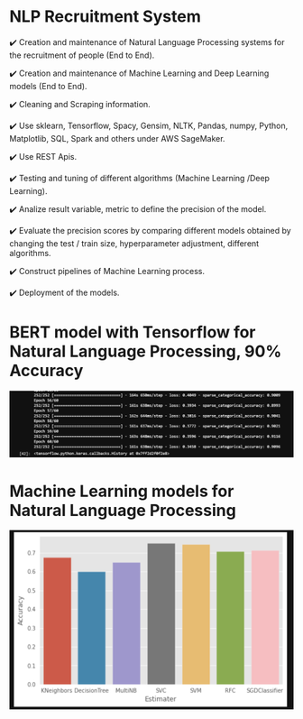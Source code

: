 # NLP Recruitment System

:heavy_check_mark: Creation and maintenance of Natural Language Processing systems for the recruitment of people (End to End).

:heavy_check_mark: Creation and maintenance of Machine Learning and Deep Learning models (End to End).

:heavy_check_mark: Cleaning and Scraping information.

:heavy_check_mark: Use sklearn, Tensorflow, Spacy, Gensim, NLTK, Pandas, numpy, Python, Matplotlib, SQL, Spark and others under AWS SageMaker.

:heavy_check_mark: Use REST Apis.

:heavy_check_mark: Testing and tuning of different algorithms (Machine Learning /Deep Learning).

:heavy_check_mark: Analize result variable, metric to define the precision of the model.

:heavy_check_mark: Evaluate the precision scores by comparing different models obtained by changing the test / train size, hyperparameter adjustment, different algorithms.

:heavy_check_mark: Construct pipelines of Machine Learning process.

:heavy_check_mark: Deployment of the models.


# BERT model with Tensorflow for Natural Language Processing, 90% Accuracy
![image1](https://github.com/sthory/Natural-Language-Processing/blob/master/Match%20Resumes%20with%20Job%20descriptions/1.png)

# Machine Learning models for Natural Language Processing
![image2](https://github.com/sthory/Natural-Language-Processing/blob/master/Match%20Resumes%20with%20Job%20descriptions/2.png)
